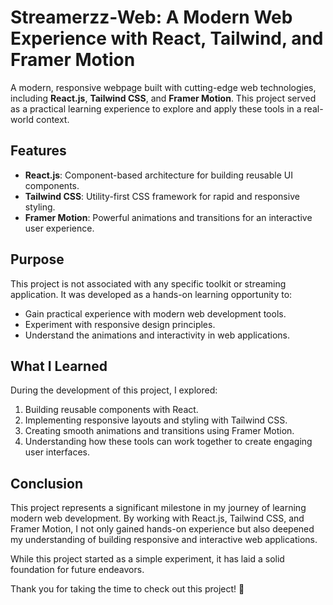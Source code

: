 # Streamerzz-Web: A Modern Web Experience with React, Tailwind, and Framer Motion

A modern, responsive webpage built with cutting-edge web technologies, including **React.js**, **Tailwind CSS**, and **Framer Motion**. This project served as a practical learning experience to explore and apply these tools in a real-world context.

## Features

-   **React.js**: Component-based architecture for building reusable UI components.
-   **Tailwind CSS**: Utility-first CSS framework for rapid and responsive styling.
-   **Framer Motion**: Powerful animations and transitions for an interactive user experience.

## Purpose

This project is not associated with any specific toolkit or streaming application. It was developed as a hands-on learning opportunity to:

-   Gain practical experience with modern web development tools.
-   Experiment with responsive design principles.
-   Understand the animations and interactivity in web applications.

## What I Learned

During the development of this project, I explored:

1. Building reusable components with React.
2. Implementing responsive layouts and styling with Tailwind CSS.
3. Creating smooth animations and transitions using Framer Motion.
4. Understanding how these tools can work together to create engaging user interfaces.

## Conclusion

This project represents a significant milestone in my journey of learning modern web development. By working with React.js, Tailwind CSS, and Framer Motion, I not only gained hands-on experience but also deepened my understanding of building responsive and interactive web applications.

While this project started as a simple experiment, it has laid a solid foundation for future endeavors.

Thank you for taking the time to check out this project! 🚀
